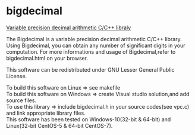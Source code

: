 # bigdecimal
[Variable precision decimal arithmetic C/C++ libraly](http://www.tinyforest.jp/oss/bigdecimal.html)

The Bigdecimal is a variable precision decimal arithmetic C/C++ library. 
Using Bigdecimal, you can obtain any number of significant digits in your computation. 
For more informations and usage of Bigdecimal,refer to bigdecimal.html on your browser.

This software can be redistributed under GNU Lesser General Public License.

To build this software on Linux => see makefile    
To build this software on Windows => create Visual studio solution,and add source files.  
To use this library => include bigdecimal.h in your source codes(see vpc.c) and link appropriate library files.  
This software has been tested on Windows-10(32-bit & 64-bit) and Linux(32-bit CentOS-5 & 64-bit CentOS-7). 


